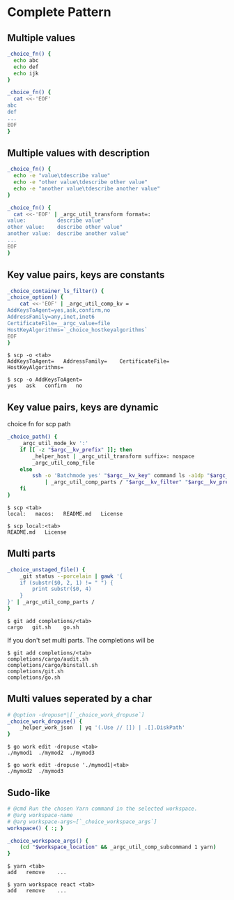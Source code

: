 # Complete Pattern

## Multiple values

```sh
_choice_fn() {
  echo abc
  echo def
  echo ijk
}
```

```sh
_choice_fn() {
  cat <<-'EOF'
abc
def
...
EOF
}
```

## Multiple values with description

```sh
_choice_fn() {
  echo -e "value\tdescribe value"
  echo -e "other value\tdescribe other value"
  echo -e "another value\tdescribe another value"
}
```

```sh
_choice_fn() {
  cat <<-'EOF' | _argc_util_transform format=:
value:          describe value"
other value:    describe other value"
another value:  describe another value"
...
EOF
}
```

## Key value pairs, keys are constants

```sh
_choice_container_ls_filter() {
_choice_option() {
    cat <<-'EOF' | _argc_util_comp_kv =
AddKeysToAgent=yes,ask,confirm,no
AddressFamily=any,inet,inet6
CertificateFile=__argc_value=file
HostKeyAlgorithms=`_choice_hostkeyalgorithms`
EOF
}
```

```
$ scp -o <tab>
AddKeysToAgent=   AddressFamily=    CertificateFile=    HostKeyAlgorithms=

$ scp -o AddKeysToAgent=
yes   ask   confirm   no
```

## Key value pairs, keys are dynamic

choice fn for scp path
```sh
_choice_path() {
    _argc_util_mode_kv ':'
    if [[ -z "$argc__kv_prefix" ]]; then
        _helper_host | _argc_util_transform suffix=: nospace
        _argc_util_comp_file
    else
        ssh -o 'Batchmode yes' "$argc__kv_key" command ls -a1dp "$argc__kv_filter*" 2>/dev/null \
            | _argc_util_comp_parts / "$argc__kv_filter" "$argc__kv_prefix" 
    fi
}
```

```
$ scp <tab>
local:   macos:   README.md   License

$ scp local:<tab>
README.md   License
```

## Multi parts

```sh
_choice_unstaged_file() {
    _git status --porcelain | gawk '{
    if (substr($0, 2, 1) != " ") {
        print substr($0, 4)
    }
}' | _argc_util_comp_parts /
}
```

```
$ git add completions/<tab>
cargo   git.sh    go.sh   
```

If you don't set multi parts. The completions will be

```
$ git add completions/<tab>
completions/cargo/audit.sh
completions/cargo/binstall.sh
completions/git.sh
completions/go.sh
```

## Multi values seperated by a char

```sh
# @option -dropuse*|[`_choice_work_dropuse`]
_choice_work_dropuse() {
    _helper_work_json  | yq '(.Use // []) | .[].DiskPath'
}
```

```
$ go work edit -dropuse <tab>
./mymod1  ./mymod2  ./mymod3

$ go work edit -dropuse './mymod1|<tab>
./mymod2  ./mymod3
```

## Sudo-like

```sh
# @cmd Run the chosen Yarn command in the selected workspace.
# @arg workspace-name
# @arg workspace-args~[`_choice_workspace_args`]
workspace() { :; }

_choice_workspace_args() {
    (cd "$workspace_location" && _argc_util_comp_subcommand 1 yarn)
}
```

```
$ yarn <tab>
add   remove    ...

$ yarn workspace react <tab>
add   remove    ...
```
